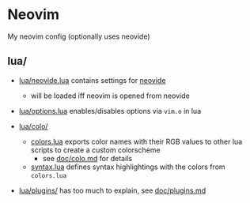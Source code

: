# Neovim

My neovim config (optionally uses neovide)

## lua/

- [lua/neovide.lua](lua/neovide.lua) contains settings for [neovide](https://github.com/neovide/neovide)
  - will be loaded iff neovim is opened from neovide

- [lua/options.lua](lua/options.lua) enables/disables options via `vim.o` in lua
- [lua/colo/](lua/colo/)
  - [colors.lua](lua/colo/colors.lua) exports color names with their RGB values to other lua scripts to create a custom colorscheme
    - see [doc/colo.md](doc/colo.md) for details
  - [syntax.lua](lua/colo/syntax.lua) defines syntax highlightings with the colors from `colors.lua`
- [lua/plugins/](lua/plugins/) has too much to explain, see [doc/plugins.md](doc/plugins.md)

